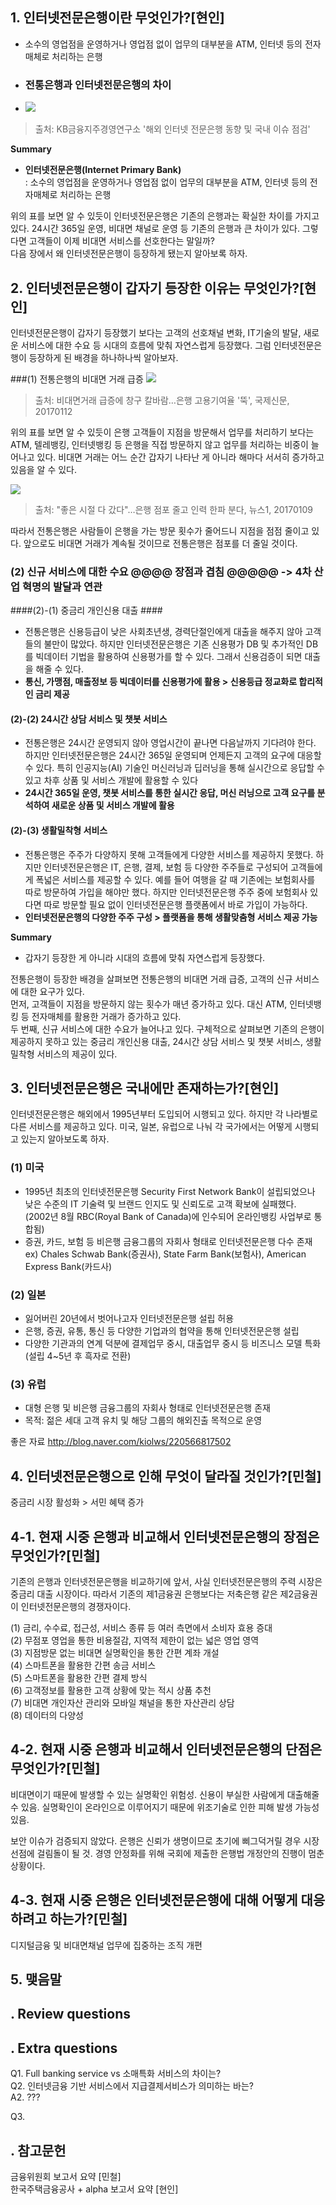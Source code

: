 ## 1. 인터넷전문은행이란 무엇인가?[현인] ##

- 소수의 영업점을 운영하거나 영업점 없이 업무의 대부분을 ATM, 인터넷 등의 전자매체로 처리하는 은행

+ ### 전통은행과 인터넷전문은행의 차이  
+ ![](http://postfiles10.naver.net/MjAxNzAxMjRfMjc5/MDAxNDg1MjQxMTc5ODI0.0yy1bFYc47l-lVMMb_wHb4zDd5H4QNJ9TjYAKWakFiUg.gHy0ki2Vv0jZerhao0gDobyED8lZPcn3pxS3IQeqqGIg.PNG.my5570/%EC%9D%80%ED%96%89_%EC%9D%B8%ED%84%B0%EB%84%B7%EC%A0%84%EB%AC%B8%EC%9D%80%ED%96%89_%EC%B0%A8%EC%9D%B4.PNG?type=w2)
> 출처: KB금융지주경영연구소 '해외 인터넷 전문은행 동향 및 국내 이슈 점검'

****Summary****  

 - ****인터넷전문은행(Internet Primary Bank)****  
  : 소수의 영업점을 운영하거나 영업점 없이 업무의 대부분을 ATM, 인터넷 등의 전자매체로 처리하는 은행  
 
위의 표를 보면 알 수 있듯이 인터넷전문은행은 기존의 은행과는 확실한 차이를 가지고 있다. 24시간 365일 운영, 비대면 채널로 운영 등 기존의 은행과 큰 차이가 있다. 그렇다면 고객들이 이제 비대면 서비스를 선호한다는 말일까?  
다음 장에서 왜 인터넷전문은행이 등장하게 됐는지 알아보록 하자. 

## 2. 인터넷전문은행이 갑자기 등장한 이유는 무엇인가?[현인] ##
인터넷전문은행이 갑자기 등장했기 보다는 고객의 선호채널 변화, IT기술의 발달, 새로운 서비스에 대한 수요 등 시대의 흐름에 맞춰 자연스럽게 등장했다. 그럼 인터넷전문은행이 등장하게 된 배경을 하나하나씩 알아보자.

  
###(1) 전통은행의 비대면 거래 급증
 ![](http://postfiles12.naver.net/MjAxNzAxMjRfNTEg/MDAxNDg1MjQxODY0MTI2.KufUy61mCxR65ypOu1fd5erLa5_ZAV84ZpFXonMMwS4g.N5PUYLC5mhOw5IwqGZgc893hMICQXnV3rCby4-GCsV4g.PNG.my5570/%EC%BA%A1%EC%B2%98.PNG?type=w2)
> 출처: 비대면거래 급증에 창구 칼바람…은행 고용기여율 '뚝', 국제신문, 20170112

위의 표를 보면 알 수 있듯이 은행 고객들이 지점을 방문해서 업무를 처리하기 보다는 ATM, 텔레뱅킹, 인터넷뱅킹 등 은행을 직접 방문하지 않고 업무를 처리하는 비중이 늘어나고 있다. 비대면 거래는 어느 순간 갑자기 나타난 게 아니라 해마다 서서히 증가하고 있음을 알 수 있다.

![](http://postfiles10.naver.net/MjAxNzAxMjRfMjgw/MDAxNDg1MjQyNDExMzU1.716DvFEVSrekbpMWVHQLz_iIjb6oZY6T3AxqbGHMfIIg.c_P98Qj3zGjSA9Um9XmwN5TEJSSyKZwQwfa3aD0p46Qg.PNG.my5570/%EC%BA%A1%EC%B2%982.PNG?type=w2)
> 출처: "좋은 시절 다 갔다"…은행 점포 줄고 인력 한파 분다, 뉴스1, 20170109

따라서 전통은행은 사람들이 은행을 가는 방문 횟수가 줄어드니 지점을 점점 줄이고 있다. 앞으로도 비대면 거래가 계속될 것이므로 전통은행은 점포를 더 줄일 것이다.

### (2) 신규 서비스에 대한 수요 @@@@ 장점과 겹침 @@@@@ -> 4차 산업 혁명의 발달과 연관

####(2)-(1) 중금리 개인신용 대출 ####

 - 전통은행은 신용등급이 낮은 사회초년생, 경력단절인에게 대출을 해주지 않아 고객들의 불만이 많았다. 하지만 인터넷전문은행은 기존 신용평가 DB 및 추가적인 DB를 빅데이터 기법을 활용하여 신용평가를 할 수 있다. 그래서 신용검증이 되면 대출을 해줄 수 있다. 
 - ****통신, 가맹점, 매출정보 등 빅데이터를 신용평가에 활용 > 신용등급 정교화로 합리적인 금리 제공****

#### (2)-(2) 24시간 상담 서비스 및 챗봇 서비스 ####
 
 - 전통은행은 24시간 운영되지 않아 영업시간이 끝나면 다음날까지 기다려야 한다. 하지만 인터넷전문은행은 24시간 365일 운영되며 언제든지 고객의 요구에 대응할 수 있다. 특히 인공지능(AI) 기술인 머신러닝과 딥러닝을 통해 실시간으로 응답할 수 있고 차후 상품 및 서비스 개발에 활용할 수 있다
 - ****24시간 365일 운영, 챗봇 서비스를 통한 실시간 응답, 머신 러닝으로 고객 요구를 분석하여 새로운 상품 및 서비스 개발에 활용****


#### (2)-(3) 생활밀착형 서비스 ####

 - 전통은행은 주주가 다양하지 못해 고객들에게 다양한 서비스를 제공하지 못했다. 하지만 인터넷전문은행은 IT, 은행, 결제, 보험 등 다양한 주주들로 구성되어 고객들에게 폭넓은 서비스를 제공할 수 있다. 예를 들어 여행을 갈 때 기존에는 보험회사를 따로 방문하여 가입을 해야만 했다. 하지만 인터넷전문은행 주주 중에 보험회사 있다면 따로 방문할 필요 없이 인터넷전문은행 플랫폼에서 바로 가입이 가능하다.
 - ****인터넷전문은행의 다양한 주주 구성 > 플랫폼을 통해 생활맞춤형 서비스 제공 가능****

****Summary****

 - 갑자기 등장한 게 아니라 시대의 흐름에 맞춰 자연스럽게 등장했다.

전통은행이 등장한 배경을 살펴보면 전통은행의 비대면 거래 급증, 고객의 신규 서비스에 대한 요구가 있다.  
먼저, 고객들이 지점을 방문하지 않는 횟수가 매년 증가하고 있다. 대신 ATM, 인터넷뱅킹 등 전자매체를 활용한 거래가 증가하고 있다.  
두 번째, 신규 서비스에 대한 수요가 늘어나고 있다. 구체적으로 살펴보면 기존의 은행이 제공하지 못하고 있는 중금리 개인신용 대출, 24시간 상담 서비스 및 챗봇 서비스, 생활밀착형 서비스의 제공이 있다.
 

## 3. 인터넷전문은행은 국내에만 존재하는가?[현인] ##
인터넷전문은행은 해외에서 1995년부터 도입되어 시행되고 있다. 하지만 각 나라별로 다른 서비스를 제공하고 있다. 미국, 일본, 유럽으로 나눠 각 국가에서는 어떻게 시행되고 있는지 알아보도록 하자.  
### (1) 미국 ###
 - 1995년 최초의 인터넷전문은행 Security First Network Bank이  설립되었으나 낮은 수준의 IT 기술력 및 브랜드 인지도 및 신뢰도로 고객 확보에 실패했다.  
  (2002년 8월 RBC(Royal Bank of Canada)에 인수되어 온라인뱅킹 사업부로 통합됨) 
 - 증권, 카드, 보험 등 비은행 금융그룹의 자회사 형태로 인터넷전문은행 다수 존재  
  ex) Chales Schwab Bank(증권사), State Farm Bank(보험사), American Express Bank(카드사)
 
### (2) 일본
 - 잃어버린 20년에서 벗어나고자 인터넷전문은행 설립 허용
 - 은행, 증권, 유통, 통신 등 다양한 기업과의 협약을 통해 인터넷전문은행 설립
 - 다양한 기관과의 연계 덕분에 결제업무 중시, 대출업무 중시 등 비즈니스 모델 특화  
   (설립 4~5년 후 흑자로 전환) 
### (3) 유럽  ###
 -  대형 은행 및 비은행 금융그룹의 자회사 형태로 인터넷전문은행 존재
 -  목적: 젊은 세대 고객 유치 및 해당 그룹의 해외진출 목적으로 운영

좋은 자료 http://blog.naver.com/kiolws/220566817502

## 4. 인터넷전문은행으로 인해 무엇이 달라질 것인가?[민철] ##
중금리 시장 활성화 > 서민 혜택 증가

## 4-1. 현재 시중 은행과 비교해서 인터넷전문은행의 장점은 무엇인가?[민철] ##

기존의 은행과 인터넷전문은행을 비교하기에 앞서, 사실 인터넷전문은행의 주력 시장은 중금리 대출 시장이다. 따라서 기존의 제1금융권 은행보다는 저축은행 같은 제2금융권이 인터넷전문은행의 경쟁자이다.  

(1) 금리, 수수료, 접근성, 서비스 종류 등 여러 측면에서 소비자 효용 증대  
(2) 무점포 영업을 통한 비용절감, 지역적 제한이 없는 넓은 영업 영역    
(3) 지점방문 없는 비대면 실명확인을 통한 간편 계좌 개설  
(4) 스마트폰을 활용한 간편 송금 서비스  
(5) 스마트폰을 활용한 간편 결제 방식  
(6) 고객정보를 활용한 고객 상황에 맞는 적시 상품 추천  
(7) 비대면 개인자산 관리와 모바일 채널을 통한 자산관리 상담  
(8) 데이터의 다양성

## 4-2. 현재 시중 은행과 비교해서 인터넷전문은행의 단점은 무엇인가?[민철] ##
비대면이기 때문에 발생할 수 있는 실명확인 위험성. 신용이 부실한 사람에게 대출해줄 수 있음. 실명확인이 온라인으로 이루어지기 때문에 위조기술로 인한 피해 발생 가능성 있음.

보안 이슈가 검증되지 않았다. 은행은 신뢰가 생명이므로 초기에 삐그덕거릴 경우 시장 선점에 걸림돌이 될 것.
경영 안정화를 위해 국회에 제출한 은행법 개정안의 진행이 멈춘 상황이다.

## 4-3. 현재 시중 은행은 인터넷전문은행에 대해 어떻게 대응하려고 하는가?[민철] ##
디지털금융 및 비대면채널 업무에 집중하는 조직 개편


## 5. 맺음말 ##

## . Review questions ##

## . Extra questions ##

Q1. Full banking service  vs 소매특화 서비스의 차이는?  
Q2. 인터넷금융 기반 서비스에서 지급결제서비스가 의미하는 바는?  
A2. ???  

Q3. 

## . 참고문헌 ##

금융위원회 보고서 요약 [민철]  
한국주택금융공사 + alpha 보고서 요약 [현인]

